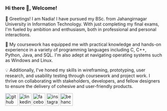 ### Hi there 👋, Welcome!
👋 Greetings! I am Nadia! I have pursued my BSc. from Jahangirnagar University in Information Technology. With just completing my final exams, I'm fueled by ambition and enthusiasm, both in professional and personal interactions.

🚀 My coursework has equipped me with practical knowledge and hands-on experience in a variety of programming languages including C, C++, Python, Java, and SQL. I'm also adept at navigating operating systems such as Windows and Linux.

💡 Additionally, I've honed my skills in wireframing, prototyping, user research, and usability testing through coursework and project work. I thrive on collaborating with stakeholders, developers, and fellow designers to ensure the delivery of cohesive and user-friendly products.

[<img src='https://cdn.jsdelivr.net/npm/simple-icons@3.0.1/icons/github.svg' alt='github' height='40'>](https://github.com/NadiaSu08)  [<img src='https://cdn.jsdelivr.net/npm/simple-icons@3.0.1/icons/linkedin.svg' alt='linkedin' height='40'>](https://www.linkedin.com/in/nadia-sultana-3601b71b4/)  [<img src='https://cdn.jsdelivr.net/npm/simple-icons@3.0.1/icons/facebook.svg' alt='facebook' height='40'>](https://www.facebook.com/nadia.arnii)  [<img src='https://cdn.jsdelivr.net/npm/simple-icons@3.0.1/icons/instagram.svg' alt='instagram' height='40'>](https://www.instagram.com/nadi_._aa/)  [<img src='https://cdn.jsdelivr.net/npm/simple-icons@3.0.1/icons/behance.svg' alt='behance' height='40'>](nadia_sultana)
